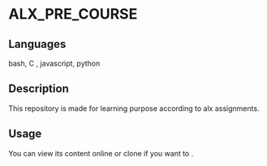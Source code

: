 # ALX_PRE_COURSE

## Languages
  bash, C , javascript, python

## Description
  This repository is made for learning purpose according to alx assignments.
  

## Usage

  You can view its content online or clone if you want to . 

